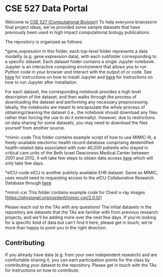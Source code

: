 # CSE 527 Data Portal

Welcome to [CSE 527 (Computational Biology)](https://sites.google.com/cs.washington.edu/cse527/home)! To help everyone
brainstorm final project ideas, we've provided some sample
datasets that have previously been used in high impact
computational biology publications.

The repository is organized as follows: 

*gene_expression
In this folder, each top-level folder represents a data modality (e.g. gene expression data), with each
subfolder corresponding to a specific dataset. Each dataset folder 
contains a single Jupyter notebook. Jupyter is an interactive computing
environment that allows you to run Python code in your browser and interact
with the output of or code. See [here](https://jupyter.org/install.html) for
instructions on how to install Jupyter and [here](https://jupyterlab.readthedocs.io/en/stable/getting_started/starting.html)
for instructions on how to run Jupyter after installation.

For each dataset, the corresponding notebook provides a high
level description of the dataset, and then walks through the process
of downloading the dataset and performing any necessary preprocessing.
Ideally, the notebooks are meant to encapsulate the _whole_ process of
obtaining/cleaning the dataset (i.e., the notebook should download
any files rather than forcing the use to do it externally). However, due to
restrictions on data sharing for some datasets, you may need to download the
files yourself from another source.

*mimic-code
This folder contains example script of how to use MIMIC-III, a freely-available electornic health record database comprising deidentified health-related data associated with over 40,000 patients who stayed in critical care units of the Beth Israel Deaconess Medical Center between 2001 and 2012. It will take few steps to obtain data access [here](https://mimic.mit.edu/docs/gettingstarted/) which will only take few days. 


*eICU-code
eICU is another publicly available EHR dataset. Same as MIMIC, uses would need to requesting access to the eICU Collaborative Research Database through [here](https://eicu-crd.mit.edu/gettingstarted/access/)

*mimic-cxr 
This folder contains example code for Chest x-ray images [https://physionet.org/content/mimic-cxr/2.0.0/]

Please reach out to the TAs with any questions! The initial datasets in the repository
are datasets that the TAs are familiar with from previous research projects, and we'll
be adding more over the next few days. If you're looking for a specific kind of data
but can't find it here, please get in touch; we're more than happy to point you in the
right direction.

## Contributing

If you already have data (e.g. from your own independent research) and are comfortable sharing
it, you can earn participation points for the class by contributing your dataset to the repository.
Please get in touch with the TAs for instructions on how to contribute.
